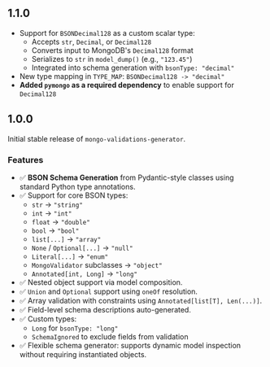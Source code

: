 ## 1.1.0

- Support for `BSONDecimal128` as a custom scalar type:
  - Accepts `str`, `Decimal`, or `Decimal128`
  - Converts input to MongoDB's `Decimal128` format
  - Serializes to `str` in `model_dump()` (e.g., `"123.45"`)
  - Integrated into schema generation with `bsonType: "decimal"`
- New type mapping in `TYPE_MAP`: `BSONDecimal128 -> "decimal"`
- **Added `pymongo` as a required dependency** to enable support for `Decimal128`

## 1.0.0

Initial stable release of `mongo-validations-generator`.

### Features

- ✅ **BSON Schema Generation** from Pydantic-style classes using standard Python type annotations.
- ✅ Support for core BSON types:
  - `str` → `"string"`
  - `int` → `"int"`
  - `float` → `"double"`
  - `bool` → `"bool"`
  - `list[...]` → `"array"`
  - `None` / `Optional[...]` → `"null"`
  - `Literal[...]` → `"enum"`
  - `MongoValidator` subclasses → `"object"`
  - `Annotated[int, Long]` → `"long"`
- ✅ Nested object support via model composition.
- ✅ `Union` and `Optional` support using `oneOf` resolution.
- ✅ Array validation with constraints using `Annotated[list[T], Len(...)]`.
- ✅ Field-level schema descriptions auto-generated.
- ✅ Custom types:
  - `Long` for `bsonType: "long"`
  - `SchemaIgnored` to exclude fields from validation
- ✅ Flexible schema generator: supports dynamic model inspection without requiring instantiated objects.
